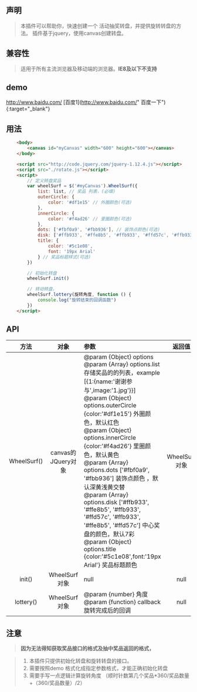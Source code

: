 ## 声明
> 本插件可以帮助你，快速创建一个 活动抽奖转盘，并提供旋转转盘的方法。
> 插件基于jquery，使用canvas创建转盘。
## 兼容性
> 适用于所有主流浏览器及移动端的浏览器。**IE8及以下不支持**
## demo
http://www.baidu.com/
[百度1](http://www.baidu.com/" 百度一下"){:target="_blank"}   
## 用法
```html
    <body>
        <canvas id="myCanvas" width="600" height="600"></canvas>
    </body>

    <script src="http://code.jquery.com/jquery-1.12.4.js"></script>
    <script src="./rotate.js"></script>
    <script>
        // 定义转盘奖品
        var wheelSurf = $('#myCanvas').WheelSurf({
            list: list, // 奖品 列表，(必填)
            outerCircle: {
                color: '#df1e15' // 外圈颜色(可选)
            },
            innerCircle: {
                color: '#f4ad26' // 里圈颜色(可选)
            },
            dots: ['#fbf0a9', '#fbb936'], // 装饰点颜色(可选)
            disk: ['#ffb933', '#ffe8b5', '#ffb933', '#ffd57c', '#ffb933', '#ffe8b5', '#ffd57c'], //中心奖盘的颜色，默认7彩(可选)
            title: {
                color: '#5c1e08',
                font: '19px Arial'
            } // 奖品标题样式(可选)
        })

        // 初始化转盘
        wheelSurf.init()

        // 转动转盘，
        wheelSurf.lottery(旋转角度, function () {
            console.log("旋转结束的回调函数")
        })
    </script>
```
## API

|方法|对象|参数|返回值|
|:-:|:-:|:-|:-:|
|WheelSurf()|canvas的JQuery对象|  @param {Object} options<br>@param {Array}  options.list  存储奖品的的列表，example [{1:{name:'谢谢参与',image:'1.jpg'}}]<br>@param {Object} options.outerCircle {color:'#df1e15'} 外圈颜色，默认红色<br>@param {Object} options.innerCircle {color:'#f4ad26'} 里圈颜色，默认黄色<br>@param {Array}  options.dots ['#fbf0a9', '#fbb936'] 装饰点颜色 ，默认深黄浅黄交替<br>@param {Array}  options.disk ['#ffb933', '#ffe8b5', '#ffb933', '#ffd57c', '#ffb933', '#ffe8b5', '#ffd57c'] 中心奖盘的颜色，默认7彩<br>@param {Object} options.title {color:'#5c1e08',font:'19px Arial'} 奖品标题颜色| WheelSurf对象 |
|init()|WheelSurf对象|null|null|
|lottery()|WheelSurf对象|@param {number} 角度<br> @param {function} callback 旋转完成后的回调|null|


## 注意

> **因为无法得知获取奖品接口的格式及抽中奖品返回的格式，**

> 1. 本插件只提供初始化转盘和旋转转盘的接口。
> 2. 需要按照demo 格式化成指定参数格式，才能正确初始化转盘
> 3. 需要手写一点逻辑计算旋转角度 （顺时针数第几个奖品*360/奖品数量+（360/奖品数量）/2）

